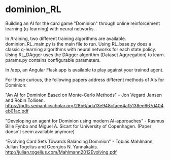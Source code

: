 # dominion_RL
Building an AI for the card game "Dominion" through online reinforcement learning (q-learning) with neural networks.

In /training, two different training algorithms are available. dominion_RL_main.py is the main file to run. Using RL_base.py does a classic q-learning algorithms with neural networks for each state policy. Using RL_DAgger uses the DAgger algorithm (Dataset Aggregation) to learn. params.py contains configurable parameters.

In /app, an Angular Flask app is available to play against your trained agent.

For those curious, the following papers address different methods of AIs for Dominion:

  "An AI for Dominion Based on Monte-Carlo Methods" - Jon Vegard Jansen and Robin Tollisen. https://pdfs.semanticscholar.org/28b6/ada13e948cfaee4af5138ee667d404eb01ac.pdf
  
  "Developing an agent for Dominion using modern AI-approaches" - Rasmus Bille Fynbo and Miguel A. Sicart for University of Copenhagen. (Paper doesn't seem available anymore)

  "Evolving Card Sets Towards Balancing Dominion" - Tobias Mahlmann, Julian Togelius and Georgios N. Yannakakis. http://julian.togelius.com/Mahlmann2012Evolving.pdf
  
